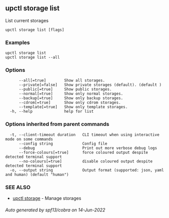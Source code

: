 ## upctl storage list

List current storages

```
upctl storage list [flags]
```

### Examples

```
upctl storage list
upctl storage list --all
```

### Options

```
      --all[=true]        Show all storages.
      --private[=false]   Show private storages (default). (default )
      --public[=true]     Show public storages.
      --normal[=true]     Show only normal storages.
      --backup[=true]     Show only backup storages.
      --cdrom[=true]      Show only cdrom storages.
      --template[=true]   Show only template storages.
  -h, --help              help for list
```

### Options inherited from parent commands

```
  -t, --client-timeout duration   CLI timeout when using interactive mode on some commands
      --config string             Config file
      --debug                     Print out more verbose debug logs
      --force-colours[=true]      force coloured output despite detected terminal support
      --no-colours[=true]         disable coloured output despite detected terminal support
  -o, --output string             Output format (supported: json, yaml and human) (default "human")
```

### SEE ALSO

* [upctl storage](upctl_storage.md)	 - Manage storages

###### Auto generated by spf13/cobra on 14-Jun-2022
